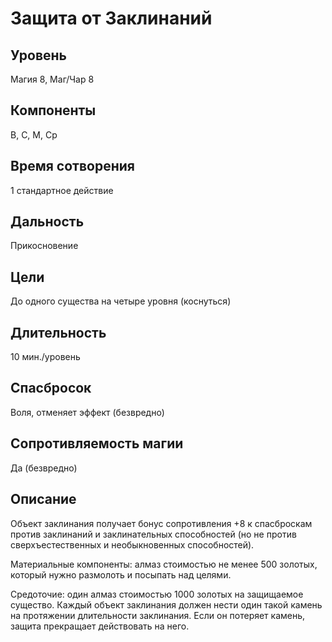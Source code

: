 # Защита от Заклинаний

## Уровень
Магия 8, Маг/Чар 8
## Компоненты
В, С, М, Ср

## Время сотворения
1 стандартное действие

## Дальность
Прикосновение

## Цели
До одного существа на четыре уровня (коснуться)

## Длительность
10 мин./уровень

## Спасбросок
Воля, отменяет эффект (безвредно)

## Сопротивляемость магии
Да (безвредно)

## Описание
Объект заклинания получает бонус сопротивления +8 к спасброскам против заклинаний и заклинательных способностей (но не против сверхъестественных и необыкновенных способностей).

Материальные компоненты: алмаз стоимостью не менее 500 золотых, который нужно размолоть и посыпать над целями.

Средоточие: один алмаз стоимостью 1000 золотых на защищаемое существо. Каждый объект заклинания должен нести один такой камень на протяжении длительности заклинания. Если он потеряет камень, защита прекращает действовать на него.